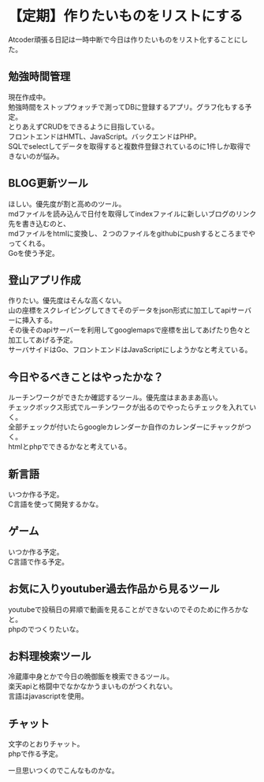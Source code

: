 # 【定期】作りたいものをリストにする

Atcoder頑張る日記は一時中断で今日は作りたいものをリスト化することにした。   

## 勉強時間管理
現在作成中。     
勉強時間をストップウォッチで測ってDBに登録するアプリ。グラフ化もする予定。    
とりあえずCRUDをできるように目指している。    
フロントエンドはHMTL、JavaScript。バックエンドはPHP。    
SQLでselectしてデータを取得すると複数件登録されているのに1件しか取得できないのが悩み。    

## BLOG更新ツール
ほしい。優先度が割と高めのツール。    
mdファイルを読み込んで日付を取得してindexファイルに新しいブログのリンク先を書き込むのと、    
mdファイルをhtmlに変換し、２つのファイルをgithubにpushするところまでやってくれる。    
Goを使う予定。     

## 登山アプリ作成
作りたい。優先度はそんな高くない。    
山の座標をスクレイピングしてきてそのデータをjson形式に加工してapiサーバーに挿入する。    
その後そのapiサーバーを利用してgooglemapsで座標を出してあげたり色々と加工してあげる予定。    
サーバサイドはGo、フロントエンドはJavaScriptにしようかなと考えている。    

## 今日やるべきことはやったかな？
ルーチンワークができたか確認するツール。優先度はまあまあ高い。   
チェックボックス形式でルーチンワークが出るのでやったらチェックを入れていく。    
全部チェックが付いたらgoogleカレンダーか自作のカレンダーにチャックがつく。    
htmlとphpでできるかなと考えている。   

## 新言語
いつか作る予定。    
C言語を使って開発するかな。

## ゲーム
いつか作る予定。    
C言語で作る予定。    

## お気に入りyoutuber過去作品から見るツール
youtubeで投稿日の昇順で動画を見ることができないのでそのために作ろかなと。     
phpのでつくりたいな。    

## お料理検索ツール
冷蔵庫中身とかで今日の晩御飯を検索できるツール。    
楽天apiと格闘中でなかなかうまいものがつくれない。    
言語はjavascriptを使用。    

## チャット
文字のとおりチャット。    
phpで作る予定。    

一旦思いつくのでこんなものかな。    
